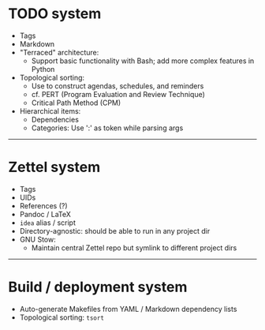 # TODO system

* Tags
* Markdown
* "Terraced" architecture:
    * Support basic functionality with Bash; add more complex features in Python
* Topological sorting:
    * Use to construct agendas, schedules, and reminders
    * cf. PERT (Program Evaluation and Review Technique)
    * Critical Path Method (CPM)
* Hierarchical items:
    * Dependencies
    * Categories: Use ':' as token while parsing args

--------

# Zettel system

* Tags
* UIDs
* References (?)
* Pandoc / LaTeX
* `idea` alias / script
* Directory-agnostic: should be able to run in any project dir
* GNU Stow:
    * Maintain central Zettel repo but symlink to different project dirs

--------

# Build / deployment system

* Auto-generate Makefiles from YAML / Markdown dependency lists
* Topological sorting: `tsort`
